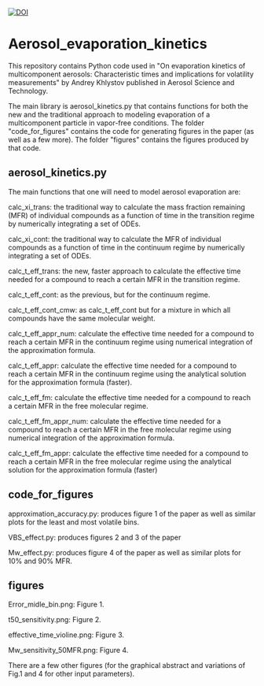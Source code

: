 [![DOI](https://zenodo.org/badge/831166605.svg)](https://zenodo.org/doi/10.5281/zenodo.12786251)

# Aerosol_evaporation_kinetics
This repository contains Python code used in "On evaporation kinetics of multicomponent aerosols: Characteristic times and implications for volatility measurements" by Andrey Khlystov published in Aerosol Science and Technology.

The main library is aerosol_kinetics.py that contains functions for both the new and the traditional approach to modeling evaporation of a multicomponent particle in vapor-free conditions. The folder "code_for_figures" contains the code for generating figures in the paper (as well as a few more). The folder "figures" contains the figures produced by that code. 

## aerosol_kinetics.py

The main functions that one will need to model aerosol evaporation are:

calc_xi_trans: the traditional way to calculate the mass fraction remaining (MFR) of individual compounds as a function of time in the transition regime by numerically integrating a set of ODEs.   

calc_xi_cont: the traditional way to calculate the MFR of individual compounds as a function of time in the continuum regime by numerically integrating a set of ODEs. 

calc_t_eff_trans: the new, faster approach to calculate the effective time needed for a compound to reach a certain MFR in the transition regime.

calc_t_eff_cont: as the previous, but for the continuum regime.

calc_t_eff_cont_cmw: as calc_t_eff_cont but for a mixture in which all compounds have the same molecular weight.

calc_t_eff_appr_num: calculate the effective time needed for a compound to reach a certain MFR  in the continuum regime using numerical integration of the approximation formula.

calc_t_eff_appr: calculate the effective time needed for a compound to reach a certain MFR  in the continuum regime using the analytical solution for the approximation formula (faster).

calc_t_eff_fm: calculate the effective time needed for a compound to reach a certain MFR in the free molecular regime.

calc_t_eff_fm_appr_num: calculate the effective time needed for a compound to reach a certain MFR  in the free molecular regime using numerical integration of the approximation formula.

calc_t_eff_fm_appr: calculate the effective time needed for a compound to reach a certain MFR  in the free molecular regime using the analytical solution for the approximation formula (faster)

## code_for_figures

approximation_accuracy.py: produces figure 1 of the paper as well as similar plots for the least and most volatile bins.

VBS_effect.py: produces figures 2 and 3 of the paper

Mw_effect.py: produces figure 4 of the paper as well as similar plots for 10% and 90% MFR.

## figures

Error_midle_bin.png: Figure 1.

t50_sensitivity.png: Figure 2.

effective_time_violine.png: Figure 3.

Mw_sensitivity_50MFR.png: Figure 4.

There are a few other figures (for the graphical abstract and variations of Fig.1 and 4 for other input parameters).
